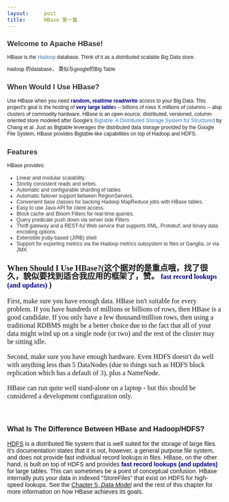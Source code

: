 ```yaml
---
layout:     post
title:      HBase 第一篇
---
```

<div id="article_content" class="article_content clearfix csdn-tracking-statistics" data-pid="blog" data-mod="popu_307" data-dsm="post">
								            <link rel="stylesheet" href="https://csdnimg.cn/release/phoenix/template/css/ck_htmledit_views-f76675cdea.css">
						<div class="htmledit_views" id="content_views">
                <p>
</p>
<div class="section" style="font-family:Verdana, Helvetica, Arial, sans-serif;font-size:13px;">
<h2 style="font-size:17px;color:#333333;">Welcome to Apache HBase!</h2>
<p style="line-height:1.3em;font-size:12px;">HBase is the <a class="externalLink" style="text-decoration:none;color:#4477aa;background-image:none;" href="http://hadoop.apache.org/" rel="nofollow">Hadoop</a> database. Think of it as a distributed scalable Big Data store.</p>
<p style="line-height:1.3em;font-size:12px;">hadoop 的database， 类似与google的Big Table</p>
</div>
<div class="section" style="font-family:Verdana, Helvetica, Arial, sans-serif;font-size:13px;">
<h2 style="font-size:17px;color:#333333;">
<a style="text-decoration:none;" name="When_Would_I_Use_HBase"></a>When Would I Use HBase?</h2>
<p style="line-height:1.3em;font-size:12px;">Use HBase when you need<strong><span style="color:#000080;"> random, realtime read/write</span></strong> access to your Big Data. This project's goal is the hosting of <span style="color:#000080;"><strong>very large table</strong></span>s -- billions of rows X millions of columns -- atop clusters of commodity hardware. HBase is an open-source, distributed, versioned, column-oriented store modeled after Google's <a class="externalLink" style="text-decoration:none;color:#4477aa;background-image:none;" href="http://research.google.com/archive/bigtable.html" rel="nofollow">Bigtable: A Distributed Storage System for Structured</a> by Chang et al. Just as Bigtable leverages the distributed data storage provided by the Google File System, HBase provides Bigtable-like capabilities on top of Hadoop and HDFS.</p>
</div>
<div class="section" style="font-family:Verdana, Helvetica, Arial, sans-serif;">
<h2 style="font-size:17px;color:#333333;">
<a style="text-decoration:none;" name="Features"></a>Features</h2>
<p style="line-height:1.3em;font-size:12px;">HBase provides:</p>
<ul style="font-size:13px;"><li style="font-size:12px;color:#333333;">Linear and modular scalability.</li>
<li style="font-size:12px;color:#333333;">Strictly consistent reads and writes.</li>
<li style="font-size:12px;color:#333333;">Automatic and configurable sharding of tables</li>
<li style="font-size:12px;color:#333333;">Automatic failover support between RegionServers.</li>
<li style="font-size:12px;color:#333333;">Convenient base classes for backing Hadoop MapReduce jobs with HBase tables.</li>
<li style="font-size:12px;color:#333333;">Easy to use Java API for client access.</li>
<li style="font-size:12px;color:#333333;">Block cache and Bloom Filters for real-time queries.</li>
<li style="font-size:12px;color:#333333;">Query predicate push down via server side Filters</li>
<li style="font-size:12px;color:#333333;">Thrift gateway and a REST-ful Web service that supports XML, Protobuf, and binary data encoding options</li>
<li style="font-size:12px;color:#333333;">Extensible jruby-based (JIRB) shell</li>
<li style="font-size:12px;color:#333333;">Support for exporting metrics via the Hadoop metrics subsystem to files or Ganglia; or via JMX</li>
</ul><div>
<div class="titlepage" style="font-family:'AR PL UKai CN';line-height:19px;font-size:medium;">
<div>
<div>
<h3 class="title">When Should I Use HBase?(这个据对的是重点哦，找了很久，貌似要找到适合我应用的框架了，赞。<strong style="color:#000000;line-height:19px;font-size:medium;"><span style="color:#000080;"> fast record lookups (and updates) </span></strong>)</h3>
</div>
</div>
</div>
<p style="font-family:'AR PL UKai CN';line-height:19px;font-size:medium;">First, make sure you have enough data. HBase isn't suitable for every problem. If you have hundreds of millions or billions of rows, then HBase is a good candidate. If you only have a few thousand/million rows, then using a traditional RDBMS might be a better choice due to the fact that all of your data might wind up on a single node (or two) and the rest of the cluster may be sitting idle.</p>
<p style="font-family:'AR PL UKai CN';line-height:19px;font-size:medium;">Second, make sure you have enough hardware. Even HDFS doesn't do well with anything less than 5 DataNodes (due to things such as HDFS block replication which has a default of 3), plus a NameNode.</p>
<p style="font-family:'AR PL UKai CN';line-height:19px;font-size:medium;">HBase can run quite well stand-alone on a laptop - but this should be considered a development configuration only.</p>
<p style="font-family:'AR PL UKai CN';line-height:19px;font-size:medium;"> </p>
<p style="font-family:'AR PL UKai CN';line-height:19px;font-size:medium;">
</p>
<div class="chapter" title="Chapter 8. Architecture">
<div class="section" title="8.1. Overview">
<div class="section" title="8.1.3. What Is The Difference Between HBase and Hadoop/HDFS?">
<div class="titlepage">
<div>
<div>
<h3 class="title">What Is The Difference Between HBase and Hadoop/HDFS?</h3>
</div>
</div>
</div>
<p><a class="link" href="http://hadoop.apache.org/hdfs/" rel="nofollow">HDFS</a> is a distributed file system that is well suited for the storage of large files. It's documentation states that it is not, however, a general purpose file system, and does not provide fast individual record lookups in files. HBase, on the other hand, is built on top of HDFS and provides<strong><span style="color:#000080;"> fast record lookups (and updates) </span></strong>for large tables. This can sometimes be a point of conceptual confusion. HBase internally puts your data in indexed "StoreFiles" that exist on HDFS for high-speed lookups. See the <a class="xref" title="Chapter 5. Data Model" href="http://hbase.apache.org/book/datamodel.html" rel="nofollow">Chapter 5, <em>Data Model</em></a> and the rest of this chapter for more information on how HBase achieves its goals.</p>
<div><br></div>
</div>
</div>
</div>

</div>
</div>
            </div>
                </div>